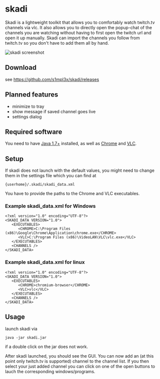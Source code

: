 skadi
=====
Skadi is a lightweight toolkit that allows you to comfortably watch twitch.tv channels via vlc. It also allows you to directly open the popup-chat of the channels you are watching without having to first open the twitch url and open it up manually. Skadi can import the channels you follow from twitch.tv so you don't have to add them all by hand.

![skadi screenshot](https://i.imgur.com/ZFhXWOQ.png "Skadi screenshot")

## Download

see https://github.com/s1mpl3x/skadi/releases

## Planned features

* minimize to tray
* show message if saved channel goes live
* settings dialog

## Required software
You need to have [Java 1.7+](https://www.java.com/de/download/) installed, as well as [Chrome](https://www.google.com/chrome/) and [VLC](https://www.videolan.org/vlc/).

## Setup
If skadi does not launch with the default values, you might need to change them in the settings file which you can find at
```
{userhome}/.skadi/skadi_data.xml 
```
You have to provide the paths to the Chrome and VLC executables.

### Example skadi_data.xml for Windows
```
<?xml version="1.0" encoding="UTF-8"?>
<SKADI_DATA VERSION="1.0">
   <EXECUTABLES>
      <CHROME>C:\Program Files (x86)\Google\Chrome\Application\chrome.exe</CHROME>
      <VLC>C:\Program Files (x86)\VideoLAN\VLC\vlc.exe</VLC>
   </EXECUTABLES>
   <CHANNELS />
</SKADI_DATA>
```

### Example skadi_data.xml for linux
```
<?xml version="1.0" encoding="UTF-8"?>
<SKADI_DATA VERSION="1.0">
   <EXECUTABLES>
      <CHROME>chromium-browser</CHROME>
      <VLC>vlc</VLC>
   </EXECUTABLES>
   <CHANNELS />
</SKADI_DATA>
```

## Usage

launch skadi via 

```
java -jar skadi.jar
```
if a double click on the jar does not work.

After skadi launched, you should see the GUI. You can now add an (at this point only twitch.tv is supported) channel to the channel list. If you then select your just added channel you can click on one of the open buttons to lauch the corresponding windows/programs. 

